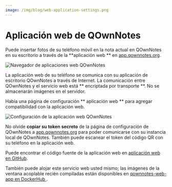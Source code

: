 ```yaml
---
image: /img/blog/web-application-settings.png
---
```


# Aplicación web de QOwnNotes

Puede insertar fotos de su teléfono móvil en la nota actual en QOwnNotes en su escritorio a través de la **aplicación web ** en [app.qownnotes.org](https://app.qownnotes.org/).

![Navegador de aplicaciones web QOwnNotes](/img/blog/web-application-browser.png "Envíe fotos desde su teléfono móvil a QOwnNotes en el escritorio")

La aplicación web de su teléfono se comunica con su aplicación de escritorio QOwnNotes a través de Internet. La comunicación entre QOwnNotes y el servicio web está ** encriptada por transporte **. No se almacenarán imágenes en el servidor.

Había una página de configuración ** aplicación web ** para agregar compatibilidad con la aplicación web.

![Configuración de la aplicación web QOwnNotes](/img/blog/web-application-settings.png "Configurar la comunicación con la aplicación web")

No olvide **copiar su token secreto** de la página de configuración de QOwnNotes a [app.qownnotes.org](https://app.qownnotes.org/) para poder comunicarse con su instancia local de QOwnNotes. También puede escanear el token del código QR con su teléfono en la aplicación web.

Puede encontrar el código fuente de la aplicación web en [aplicación web en GitHub](https://github.com/qownnotes/web-app).

También puede alojar este servicio web usted mismo; las imágenes de la ventana acoplable recién compiladas están disponibles en [ qownnotes-web-app en DockerHub ](https://hub.docker.com/repository/docker/pbeke/qownnotes-web-app).
